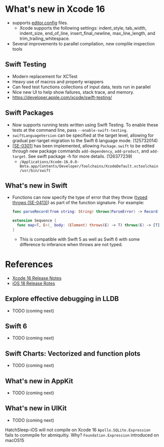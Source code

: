 
# What's new in Xcode 16
* supports [editor.config](https://editorconfig.org/) files. 
  * Xcode supports the following settings: indent_style, tab_width, indent_size, end_of_line, insert_final_newline, max_line_length, and trim_trailing_whitespace.
* Several improvements to parallel compilation, new complile inspection tools

## Swift Testing
* Modern replacement for XCTest
* Heavy use of macros and property wrappers
* Can feed test functions collections of input data, tests run in parallel
* Nice new UI to help show failures, stack trace, and memory. 
* https://developer.apple.com/xcode/swift-testing/

## Swift Packages
* Now supports running tests written using Swift Testing. To enable these tests at the command line, pass `--enable-swift-testing`.
* `swiftLanguageVersion` can be specified at the target level, allowing for gradual per-target migration to the Swift 6 language mode. (125732014)
* [[SE-0301](https://github.com/swiftlang/swift-evolution/blob/main/proposals/0301-package-editing-commands.md)] has been implemented, allowing `Package.swift` to be edited through new package commands `add-dependency`, `add-product`, and `add-target`. See swift package <command> -h for more details. (126377239)
  * `/Applications/Xcode-16.0.0-Beta.app/Contents/Developer/Toolchains/XcodeDefault.xctoolchain/usr/bin/swift`

## What's new in Swift
* Functions can now specify the type of error that they throw ([typed throws (SE-0413)](https://github.com/swiftlang/swift-evolution/blob/main/proposals/0413-typed-throws.md)) as part of the function signature. For example: 
  ```swift
  func parseRecord(from string: String) throws(ParseError) -> Record { ... }

  extension Sequence {
    func map<T, E>(_ body: (Element) throws(E) -> T) throws(E) -> [T] { ... }
  }
  ```
  * This is compatible with Swift 5 as well as Swift 6 with some difference to inferance when throws are not typed. 



# References
* [Xcode 16 Release Notes](https://developer.apple.com/documentation/xcode-release-notes/xcode-16-release-notes)
* [iOS 18 Release Rotes](https://developer.apple.com/documentation/ios-ipados-release-notes/ios-ipados-18-release-notes)

## Explore effective debugging in LLDB
* TODO (coming next)
## Swift 6
* TODO (coming next)
## Swift Charts: Vectorized and function plots
* TODO (coming next)
## What's new in AppKit
* TODO (coming next)
## What's new in UIKit
* TODO (coming next)







HatchSleep-iOS will not compile on Xcode 16
`Apollo.SQLite.Expression` fails to commpile for abmiquitiy. 
Why? `Foundation.Expression` introduced on macOS15



 